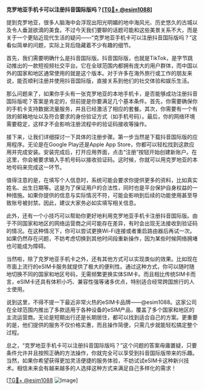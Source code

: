 **克罗地亚手机卡可以注册抖音国际版吗？[[TG💪+ @esim1088](https://t.me/s/esim1088)]**

提到克罗地亚，很多人脑海中会浮现出阳光明媚的地中海风光、历史悠久的古城以及令人垂涎欲滴的美食。不过今天我们要聊的话题可能和这些美景关系不大，而是关于一个更贴近现代生活的疑问——“克罗地亚手机卡可以注册抖音国际版吗？”这看似简单的问题，实际上背后隐藏着不少有趣的细节。

首先，我们需要明确什么是抖音国际版。抖音国际版，也就是TikTok，是字节跳动推出的一款短视频社交平台。它在全球范围内都拥有庞大的用户群体，而中国以外的国家和地区通常使用的就是这个版本。对于许多在海外旅行或工作的朋友来说，能否顺利注册并使用抖音国际版，直接关系到他们的社交体验和娱乐生活。

那么问题来了，如果你手头有一张克罗地亚的本地手机卡，是否能够成功注册抖音国际版呢？答案是肯定的，但前提是你要满足几个基本条件。首先，你需要确保你的手机卡支持数据流量服务，并且已经激活了相应的套餐。其次，你需要有一个有效的邮箱地址以及符合要求的身份验证方式（如手机号码）。最后，你的网络环境需要稳定，这样才不会影响注册流程中的验证码接收等操作。

接下来，让我们详细探讨一下具体的注册步骤。第一步当然是下载抖音国际版的应用程序。无论是在Google Play还是Apple App Store，你都可以轻松找到这款应用并完成安装。安装完成后，打开应用界面，点击“注册”按钮开始创建新账户。在这里，你会被要求输入手机号码以接收验证码。这时候，你就可以用克罗地亚的本地号码来完成这一环节。

值得注意的是，在填写个人信息时，系统可能会要求你提供更多的资料，比如真实姓名、出生日期等。这是为了保证用户的合法性，同时也是平台保护自身权益的一种措施。如果你提供的信息与实际情况不符，可能会影响到后续的功能使用甚至导致账号被封禁。因此，建议大家务必如实填写相关信息。

此外，还有一个小技巧可以帮助你更好地利用克罗地亚手机卡注册抖音国际版。由于不同国家和地区的网络运营商之间可能存在差异，有时会出现无法接收到验证码的情况。在这种情况下，你可以尝试更换Wi-Fi连接或者重启路由器后再试一次。如果仍然存在问题，不妨考虑切换到其他时间段重新操作，因为某些时候网络拥堵也可能成为障碍。

当然啦，除了克罗地亚手机卡之外，还有其他方式可以实现类似的效果。比如现在市面上流行的eSIM卡服务就提供了极大的便利性。通过这种方式，你可以随时随地切换不同的国家和地区号码，无需频繁更换实体SIM卡。而且相比传统SIM卡而言，eSIM卡还具有体积小巧、兼容性强等诸多优点，特别适合经常跨国旅行的人士使用。

说到这里，不得不提一下最近非常火热的eSIM卡品牌——@esim1088。这家公司在全球范围内推出了多款适用于各种设备的eSIM产品，覆盖了多个国家和地区的主流运营商。无论是短期出行还是长期居住，都可以找到适合自己的方案。更重要的是，他们提供的服务不仅价格实惠，而且操作简便，只需几步就能轻松搞定整个过程。

总之，“克罗地亚手机卡可以注册抖音国际版吗？”这个问题的答案毋庸置疑，只要条件允许并且按照正确的方法操作，你就完全可以享受到抖音国际版带来的乐趣。当然，如果你希望获得更加灵活便捷的服务体验，不妨试试eSIM卡这种新兴技术。相信未来会有越来越多的人选择这种方式来满足自己多样化的需求！

[[TG💪+ @esim1088](https://t.me/s/esim1088) ![Image](https://i.postimg.cc/4NQfJmqS/Snipaste-2025-05-13-00-14-12.png)]